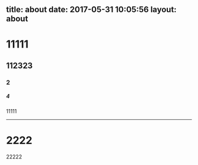 title: about
date: 2017-05-31 10:05:56
layout: about
---

# 11111 

## 112323

### 2 

##### 4 
11111  

---

# 2222 
22222  
